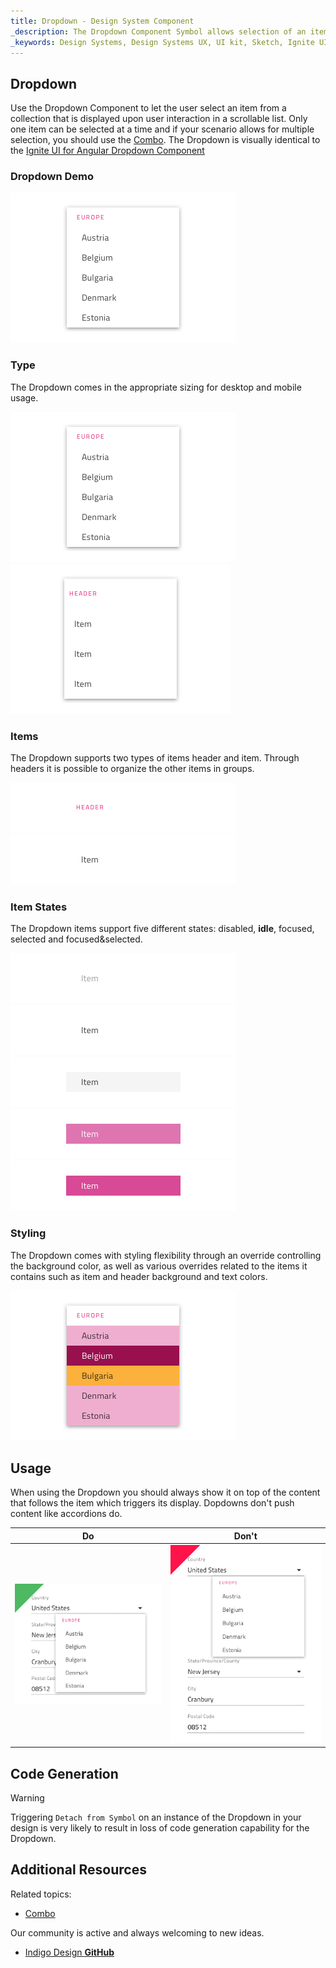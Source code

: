 ```yaml
---
title: Dropdown - Design System Component
_description: The Dropdown Component Symbol allows selection of an item from a collection.
_keywords: Design Systems, Design Systems UX, UI kit, Sketch, Ignite UI for Angular, Sketch to Angular, Sketch to Angular, Angular, Angular Design System, Export code from Sketch, Design Kits for Angular, Sketch HTML, Sketch to HTML, Sketch UI kits
---
```


## Dropdown

Use the Dropdown Component to let the user select an item from a collection that is displayed upon user interaction in a scrollable list. Only one item can be selected at a time and if your scenario allows for multiple selection, you should use the [Combo](combo.md). The Dropdown is visually identical to the [Ignite UI for Angular Dropdown Component](https://www.infragistics.com/products/ignite-ui-angular/angular/components/drop_down.html)

### Dropdown Demo

<img src="../images/dropdown_demo.png" srcset="../images/dropdown_demo@2x.png 2x" />

### Type

The Dropdown comes in the appropriate sizing for desktop and mobile usage.

<img src="../images/dropdown_desktop.png" srcset="../images/dropdown_desktop@2x.png 2x" />
<img src="../images/dropdown_mobile.png" srcset="../images/dropdown_mobile@2x.png 2x" />

### Items

The Dropdown supports two types of items header and item. Through headers it is possible to organize the other items in groups.

<img src="../images/dropdown_header.png" srcset="../images/dropdown_header@2x.png 2x" />
<img src="../images/dropdown_item.png" srcset="../images/dropdown_item@2x.png 2x" />

### Item States

The Dropdown items support five different states: disabled, **idle**, focused, selected and focused&selected.

<img src="../images/dropdown_item_disabled.png" srcset="../images/dropdown_item_disabled@2x.png 2x" />
<img src="../images/dropdown_item_idle.png" srcset="../images/dropdown_item_idle@2x.png 2x" />
<img src="../images/dropdown_item_focused.png" srcset="../images/dropdown_item_focused@2x.png 2x" />
<img src="../images/dropdown_item_selected.png" srcset="../images/dropdown_item_selected@2x.png 2x" />
<img src="../images/dropdown_item_selected_focused.png" srcset="../images/dropdown_item_selected_focused@2x.png 2x" />

### Styling

The Dropdown comes with styling flexibility through an override controlling the background color, as well as various overrides related to the items it contains such as item and header background and text colors.

<img src="../images/dropdown_styling.png" srcset="../images/dropdown_styling@2x.png 2x" />

## Usage

When using the Dropdown you should always show it on top of the content that follows the item which triggers its display. Dopdowns don't push content like accordions do.

| Do                                                                                 | Don't                                                                                  |
| ---------------------------------------------------------------------------------- | -------------------------------------------------------------------------------------- |
| <img src="../images/dropdown_do1.png" srcset="../images/dropdown_do1@2x.png 2x" /> | <img src="../images/dropdown_dont1.png" srcset="../images/dropdown_dont1@2x.png 2x" /> |

## Code Generation

> [!WARNING]
> Triggering `Detach from Symbol` on an instance of the Dropdown in your design is very likely to result in loss of code generation capability for the Dropdown.

## Additional Resources

Related topics:

- [Combo](combo.md)
  <div class="divider--half"></div>

Our community is active and always welcoming to new ideas.

- [Indigo Design **GitHub**](https://github.com/IgniteUI/design-system-docfx)
